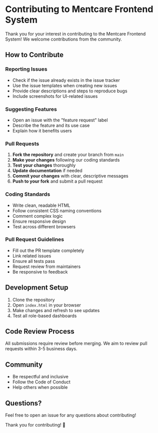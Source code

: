 # Contributing to Mentcare Frontend System

Thank you for your interest in contributing to the Mentcare Frontend System! We welcome contributions from the community.

## How to Contribute

### Reporting Issues

- Check if the issue already exists in the issue tracker
- Use the issue templates when creating new issues
- Provide clear descriptions and steps to reproduce bugs
- Include screenshots for UI-related issues

### Suggesting Features

- Open an issue with the "feature request" label
- Describe the feature and its use case
- Explain how it benefits users

### Pull Requests

1. **Fork the repository** and create your branch from `main`
2. **Make your changes** following our coding standards
3. **Test your changes** thoroughly
4. **Update documentation** if needed
5. **Commit your changes** with clear, descriptive messages
6. **Push to your fork** and submit a pull request

### Coding Standards

- Write clean, readable HTML
- Follow consistent CSS naming conventions
- Comment complex logic
- Ensure responsive design
- Test across different browsers

### Pull Request Guidelines

- Fill out the PR template completely
- Link related issues
- Ensure all tests pass
- Request review from maintainers
- Be responsive to feedback

## Development Setup

1. Clone the repository
2. Open `index.html` in your browser
3. Make changes and refresh to see updates
4. Test all role-based dashboards

## Code Review Process

All submissions require review before merging. We aim to review pull requests within 3-5 business days.

## Community

- Be respectful and inclusive
- Follow the Code of Conduct
- Help others when possible

## Questions?

Feel free to open an issue for any questions about contributing!

Thank you for contributing! 🎉
